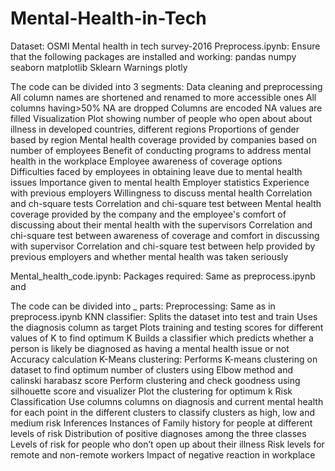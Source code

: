 # Mental-Health-in-Tech
Dataset: OSMI Mental health in tech survey-2016
Preprocess.ipynb:
Ensure that the following packages are installed and working: 
pandas
numpy
seaborn
matplotlib
Sklearn
Warnings
plotly

The code can be divided into 3 segments:
Data cleaning and preprocessing
All column names are shortened and renamed to more accessible ones
All columns having>50% NA are dropped
Columns are encoded 
NA values are filled
Visualization
Plot showing number of people who open about about illness in developed countries, different regions
Proportions of gender based by region
Mental health coverage provided by companies based on number of employees
Benefit of conducting programs to address mental health in the workplace
Employee awareness of coverage options
Difficulties faced by employees in obtaining leave due to mental health issues
Importance given to mental health
Employer statistics
Experience with previous employers
Willingness to discuss mental health
Correlation and ch-square tests
Correlation and chi-square test between Mental health coverage provided by the company and the employee's comfort of discussing about their mental health with the supervisors
Correlation and chi-square test between awareness of coverage and comfort in discussing with supervisor
Correlation and chi-square test between help provided by previous employers and whether mental health was taken seriously

Mental_health_code.ipynb:
Packages required:
Same as preprocess.ipynb and 

The code can be divided into _ parts:
Preprocessing:
Same as in preprocess.ipynb
KNN classifier:
Splits the dataset into test and train
Uses the diagnosis column as target
Plots training and testing scores for different values of K to find optimum K
Builds a classifier which predicts whether a person is likely be diagnosed as having a mental health issue or not
Accuracy calculation
K-Means clustering:
Performs K-means clustering on dataset to find optimum number of clusters using Elbow method and calinski harabasz score
Perform clustering and check goodness using silhouette score and visualizer
Plot the clustering for optimum k
Risk Classification
Use columns columns on diagnosis and current mental health for each point in the different clusters to classify clusters as high, low and medium risk
Inferences
Instances of Family history for people at different levels of risk
Distribution of positive diagnoses among the three classes
Levels of risk for people who don’t open up about their illness
Risk levels for remote and non-remote workers
Impact of negative reaction in workplace






